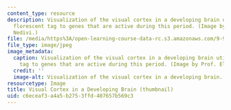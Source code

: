 ```yaml
---
content_type: resource
description: Visualization of the visual cortex in a developing brain utilizing a
  florescent tag to genes that are active during this period. (Image by Prof. Elly
  Nedivi.)
file: /media/https%3A/open-learning-course-data-rc.s3.amazonaws.com/9-913-a-intensive-neuroanatomy-january-iap-2002/c6eceaf3a4a5b2753ffd407657b569c3_9-913aiap02-th.jpg
file_type: image/jpeg
image_metadata:
  caption: Visualization of the visual cortex in a developing brain utilizing a florescent
    tag to genes that are active during this period. (Image by Prof. Elly Nedivi.)
  credit: ''
  image-alt: Visualization of the visual cortex in a developing brain.
resourcetype: Image
title: Visual Cortex in a Developing Brain (thumbnail)
uid: c6eceaf3-a4a5-b275-3ffd-407657b569c3
---
```

